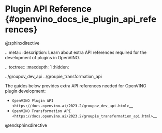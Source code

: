 # Plugin API Reference {#openvino_docs_ie_plugin_api_references}

@sphinxdirective

.. meta::
   :description: Learn about extra API references required for the development of 
                 plugins in OpenVINO.

.. toctree::
   :maxdepth: 1
   :hidden:

   ../groupov_dev_api
   ../groupie_transformation_api

The guides below provides extra API references needed for OpenVINO plugin development:

*  `OpenVINO Plugin API <https://docs.openvino.ai/2023.2/groupov_dev_api.html>`__
*  `OpenVINO Transformation API <https://docs.openvino.ai/2023.2/groupie_transformation_api.html>`__

@endsphinxdirective

